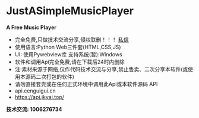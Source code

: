 # JustASimpleMusicPlayer
**A Free Music Player**
- 完全免费,只做技术交流分享,侵权联删！！！ [私信](https://space.bilibili.com/3546554124209112)
- 使用语言:Python Web三件套(HTML,CSS,JS)
- UI: 使用Pywebview库 支持系统(暂):Windows
- 软件和调用Api完全免费,请在下载后24时内删除
- 注:素材来源于网络,仅作代码技术交流与分享,禁止售卖、二次分享本软件(或使用本源码二次打包的软件)
- 请勿直接套壳或在任何正式环境中调用此Api或本软件源码
API
- api.cenguigui.cn
- https://api.jkyai.top/

**技术交流: 1006276734**

